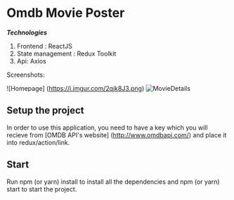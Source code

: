 # Omdb Movie Poster
***Technologies***
1. Frontend : ReactJS
2. State management : Redux Toolkit
3. Api: Axios

Screenshots: </br>

![Homepage] (https://i.imgur.com/2qjk8J3.png)
![MovieDetails](https://i.imgur.com/ohtLJ7n.png)

## Setup the project

In order to use this application, you need to have a key which you will recieve from [OMDB API's website] (http://www.omdbapi.com/) and place it into redux/action/link.

## Start 

Run npm (or yarn) install to install all the dependencies and npm (or yarn) start to start the project.
